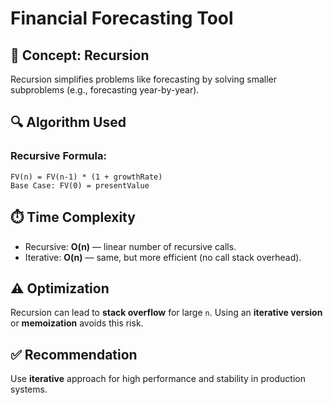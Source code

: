# Financial Forecasting Tool

## 🔁 Concept: Recursion
Recursion simplifies problems like forecasting by solving smaller subproblems (e.g., forecasting year-by-year).

## 🔍 Algorithm Used
### Recursive Formula:
```
FV(n) = FV(n-1) * (1 + growthRate)
Base Case: FV(0) = presentValue
```

## ⏱️ Time Complexity
- Recursive: **O(n)** — linear number of recursive calls.
- Iterative: **O(n)** — same, but more efficient (no call stack overhead).

## ⚠️ Optimization
Recursion can lead to **stack overflow** for large `n`. Using an **iterative version** or **memoization** avoids this risk.

## ✅ Recommendation
Use **iterative** approach for high performance and stability in production systems.